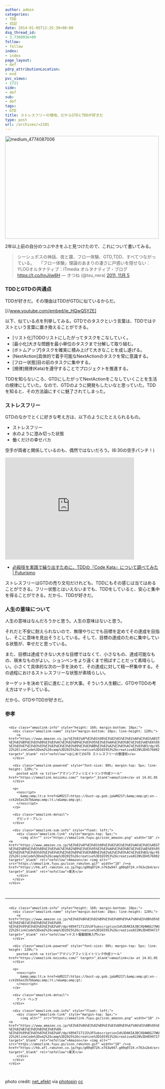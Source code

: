 ```yaml
---
author: admin
categories:
- TDD
- 日記
date: 2014-01-05T12:25:39+00:00
dsq_thread_id:
- 3.736093e+09
follow:
- follow
index:
- index
page_layout:
- def
pdrp_attributionLocation:
- end
pvc_views:
- 1721
side:
- def
sub:
- def
tags:
- GTD
title: ストレスフリーの境地、だからGTDとTDDが好きだ
type: post
url: /archives/=2101
---
```


[<img class="size-full wp-image-2109 alignnone" alt="medium_4774087006" src="https://futurismo.biz/wp-content/uploads/medium_4774087006.jpg" width="500" height="333" />][1]

2年以上前の自分のつぶやきをふと見つけたので、これについて書いてみる。

<blockquote class="twitter-tweet" lang="ja">
  <p>
    シーシュポスの神話、夜と霧、フロー体験、GTD,TDD、すべてつながっている。　　「フロー体験」理論のあまりの凄さに戸惑いを隠せない：YLOGオルタナティブ：ITmedia オルタナティブ・ブログ <a href="https://t.co/hnJiiw6H">https://t.co/hnJiiw6H</a> — きつね (@tsu_nera) <a href="https://twitter.com/tsu_nera/statuses/132625060522496001">2011, 11月 5</a>
  </p>
</blockquote>

### TDDとGTDの共通点

TDDが好きだ。その理由はTDDがGTDに似ているからだ。

[//www.youtube.com/embed/ie_HQwQ5YZE]

以下、似ている点を列挙してみる。GTDでのタスクという言葉は、TDDではテストという言葉に置き換えることができる。

  * [リスト化]TODOリストにしたがってタスクをこなしていく。
  * [最小化]大きな問題を最小単位のタスクまで分解して取り組む。
  * [ボトムアップ]タスクを確実に積み上げて大きなことを成し遂げる。
  * [NextAction]具体的で着手可能なNextActionのタスクを常に意識する。
  * [フロー状態]目の前のタスクに集中する。
  * [規律]規律(Kata)を遵守することでプロジェクトを推進する。

TDDを知らないころ、GTDにしたがってNextActionをこなしていくことを生活の規律にしていた。なので、GTDのように開発もしたいなと思っていた。TDDを知ると、その方法論にすぐに魅了されてしまった。

### ストレスフリー

GTDのなかでとくに好きな考え方は、以下のようにたとえられるもの。

  * ストレスフリー
  * 水のように澄み切った状態
  * 働くだけの幸せバカ

空手が両者と関係しているのも、偶然ではないだろう。(6:30の空手パンチ！)
   
<iframe src="https://tedxtalks.ted.com/video/The-Art-of-Stress-Free-Producti/player?layout=&read_more=1" height="331" width="420" frameborder="0" scrolling="no"></iframe>

  * [必殺技を実践で繰り出すために、TDDの『Code Kata』について調べてみた | Futurismo][2]

ストレスフリーはGTDの売り文句だけれども、TDDにもその感じは当てはめることができる。フリー状態とはいえないまでも、TDDをしていると、安心と集中を得ることができる。だから、TDDが好きだ。

### 人生の意味について

人生の意味はなんだろうかと思う。人生の意味はないと思う。

それだと不安に耐えられないので、無理やりにでも目標を定めてその達成を目指し、そこに意味を見出そうとしている。そして、目標の達成のために集中している状態が、幸せだと思っている。

また、目標は達成できない大きな目標ではなくて、小さなもの、達成可能なもの、瑣末なものがよい。ションベンをより遠くまで飛ばすことだって素晴らしい。小さくて具体的な次の一手を決めて、その達成に対して精一杯集中する。その過程におけるストレスフリーな状態が素晴らしい。

ターゲットを決めて前に進むことが大事。そういう人生観に、GTDやTDDの考え方はマッチしている。

だから、GTDやTDDが好きだ。

### 参孝

<div class="amazlink-box" style="text-align: left; padding-bottom: 20px; font-size: small; /zoom: 1; overflow: hidden;">
  <div class="amazlink-list" style="clear: both;">
    <div class="amazlink-image" style="float: left; margin: 0px 12px 1px 0px;">
      <a href="https://www.amazon.co.jp/%E3%81%AF%E3%81%98%E3%82%81%E3%81%A6%E3%81%AEGTD-%E3%82%B9%E3%83%88%E3%83%AC%E3%82%B9%E3%83%95%E3%83%AA%E3%83%BC%E3%81%AE%E6%95%B4%E7%90%86%E8%A1%93-%E3%83%87%E3%83%93%E3%83%83%E3%83%89%E3%83%BB%E3%82%A2%E3%83%AC%E3%83%B3/dp/4576082116%3FSubscriptionId%3DAKIAJBCXQ4WQGJ7WU3WA%26tag%3Dsleephacker-22%26linkCode%3Dxm2%26camp%3D2025%26creative%3D165953%26creativeASIN%3D4576082116" target="_blank" rel="nofollow"><img style="border: none;" alt="" src="https://ecx.images-amazon.com/images/I/51umAMmeSlL._SL160_.jpg" /></a>
    </div>
    
    <div class="amazlink-info" style="height: 160; margin-bottom: 10px;">
      <div class="amazlink-name" style="margin-bottom: 10px; line-height: 120%;">
        <a href="https://www.amazon.co.jp/%E3%81%AF%E3%81%98%E3%82%81%E3%81%A6%E3%81%AEGTD-%E3%82%B9%E3%83%88%E3%83%AC%E3%82%B9%E3%83%95%E3%83%AA%E3%83%BC%E3%81%AE%E6%95%B4%E7%90%86%E8%A1%93-%E3%83%87%E3%83%93%E3%83%83%E3%83%89%E3%83%BB%E3%82%A2%E3%83%AC%E3%83%B3/dp/4576082116%3FSubscriptionId%3DAKIAJBCXQ4WQGJ7WU3WA%26tag%3Dsleephacker-22%26linkCode%3Dxm2%26camp%3D2025%26creative%3D165953%26creativeASIN%3D4576082116" target="_blank" rel="nofollow">はじめてのGTD ストレスフリーの整理術</a>
      </div>
      
      <div class="amazlink-powered" style="font-size: 80%; margin-top: 5px; line-height: 120%;">
        posted with <a title="アマゾンアフィリエイトリンク作成ツール" href="https://amazlink.keizoku.com/" target="_blank">amazlink</a> at 14.01.05
      </div>
      
      <p>
        <noscript>
          &amp;amp;lt;a href=&#8217;https://bust-up.gob.jp&#8217;&amp;amp;gt;xn--cck2b5as2b7b&amp;amp;lt;/a&amp;amp;gt;
        </noscript>
      </p>
      
      <div class="amazlink-detail">
        デビッド・アレン
      </div>
      
      <div class="amazlink-sub-info" style="float: left;">
        <div class="amazlink-link" style="margin-top: 5px;">
          <img alt="" src="https://amazlink.fuyu.gs/icon_amazon.png" width="18" /><a href="https://www.amazon.co.jp/%E3%81%AF%E3%81%98%E3%82%81%E3%81%A6%E3%81%AEGTD-%E3%82%B9%E3%83%88%E3%83%AC%E3%82%B9%E3%83%95%E3%83%AA%E3%83%BC%E3%81%AE%E6%95%B4%E7%90%86%E8%A1%93-%E3%83%87%E3%83%93%E3%83%83%E3%83%89%E3%83%BB%E3%82%A2%E3%83%AC%E3%83%B3/dp/4576082116%3FSubscriptionId%3DAKIAJBCXQ4WQGJ7WU3WA%26tag%3Dsleephacker-22%26linkCode%3Dxm2%26camp%3D2025%26creative%3D165953%26creativeASIN%3D4576082116" target="_blank" rel="nofollow">Amazon</a> <img alt="" src="https://amazlink.fuyu.gs/icon_rakuten.gif" width="18" /><a href="https://hb.afl.rakuten.co.jp/hgc/g00q0724.n763w947.g00q0724.n763x2b4/archives/c=http%3A%2F%2Fbooks.rakuten.co.jp%2Frb%2F5942235%2F&m=http%3A%2F%2Fm.rakuten.co.jp%2Frms%2Fmsv%2FItem%3Fn%3D5942235%26surl%3Dbook" target="_blank" rel="nofollow">楽天</a>
        </div>
      </div>
    </div>
  </div>
</div>

* * *

<div class="amazlink-box" style="text-align: left; padding-bottom: 20px; font-size: small; /zoom: 1; overflow: hidden;">
  <div class="amazlink-list" style="clear: both;">
    <div class="amazlink-image" style="float: left; margin: 0px 12px 1px 0px;">
      <a href="https://www.amazon.co.jp/%E3%83%86%E3%82%B9%E3%83%88%E9%A7%86%E5%8B%95%E9%96%8B%E7%99%BA%E5%85%A5%E9%96%80-%E3%82%B1%E3%83%B3%E3%83%88-%E3%83%99%E3%83%83%E3%82%AF/dp/4894717115%3FSubscriptionId%3DAKIAJBCXQ4WQGJ7WU3WA%26tag%3Dsleephacker-22%26linkCode%3Dxm2%26camp%3D2025%26creative%3D165953%26creativeASIN%3D4894717115" target="_blank" rel="nofollow"><img style="border: none;" alt="" src="https://ecx.images-amazon.com/images/I/51G6YEDVRKL._SL160_.jpg" /></a>
    </div>
    
    <div class="amazlink-info" style="height: 160; margin-bottom: 10px;">
      <div class="amazlink-name" style="margin-bottom: 10px; line-height: 120%;">
        <a href="https://www.amazon.co.jp/%E3%83%86%E3%82%B9%E3%83%88%E9%A7%86%E5%8B%95%E9%96%8B%E7%99%BA%E5%85%A5%E9%96%80-%E3%82%B1%E3%83%B3%E3%83%88-%E3%83%99%E3%83%83%E3%82%AF/dp/4894717115%3FSubscriptionId%3DAKIAJBCXQ4WQGJ7WU3WA%26tag%3Dsleephacker-22%26linkCode%3Dxm2%26camp%3D2025%26creative%3D165953%26creativeASIN%3D4894717115" target="_blank" rel="nofollow">テスト駆動開発入門</a>
      </div>
      
      <div class="amazlink-powered" style="font-size: 80%; margin-top: 5px; line-height: 120%;">
        posted with <a title="アマゾンアフィリエイトリンク作成ツール" href="https://amazlink.keizoku.com/" target="_blank">amazlink</a> at 14.01.05
      </div>
      
      <p>
        <noscript>
          &amp;amp;lt;a href=&#8217;https://bust-up.gob.jp&#8217;&amp;amp;gt;xn--cck2b5as2b7b&amp;amp;lt;/a&amp;amp;gt;
        </noscript>
      </p>
      
      <div class="amazlink-detail">
        ケント ベック
      </div>
      
      <div class="amazlink-sub-info" style="float: left;">
        <div class="amazlink-link" style="margin-top: 5px;">
          <img alt="" src="https://amazlink.fuyu.gs/icon_amazon.png" width="18" /><a href="https://www.amazon.co.jp/%E3%83%86%E3%82%B9%E3%83%88%E9%A7%86%E5%8B%95%E9%96%8B%E7%99%BA%E5%85%A5%E9%96%80-%E3%82%B1%E3%83%B3%E3%83%88-%E3%83%99%E3%83%83%E3%82%AF/dp/4894717115%3FSubscriptionId%3DAKIAJBCXQ4WQGJ7WU3WA%26tag%3Dsleephacker-22%26linkCode%3Dxm2%26camp%3D2025%26creative%3D165953%26creativeASIN%3D4894717115" target="_blank" rel="nofollow">Amazon</a> <img alt="" src="https://amazlink.fuyu.gs/icon_rakuten.gif" width="18" /><a href="https://hb.afl.rakuten.co.jp/hgc/g00q0724.n763w947.g00q0724.n763x2b4/archives/c=http%3A%2F%2Fbooks.rakuten.co.jp%2Frb%2F1590655%2F&m=http%3A%2F%2Fm.rakuten.co.jp%2Frms%2Fmsv%2FItem%3Fn%3D1590655%26surl%3Dbook" target="_blank" rel="nofollow">楽天</a>
        </div>
      </div>
    </div>
  </div>
</div>

photo credit: [net_efekt][3] via [photopin][4] [cc][5]

 [1]: https://futurismo.biz/wp-content/uploads/medium_4774087006.jpg
 [2]: https://futurismo.biz/archives/1876
 [3]: https://www.flickr.com/photos/wheatfields/4774087006/
 [4]: https://photopin.com
 [5]: https://creativecommons.org/licenses/by-nc/2.0/